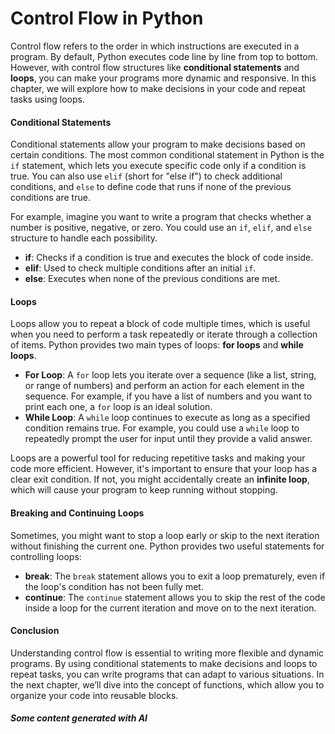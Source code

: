 # Control Flow in Python

Control flow refers to the order in which instructions are executed in a program. By default, Python executes code line by line from top to bottom. However, with control flow structures like **conditional statements** and **loops**, you can make your programs more dynamic and responsive. In this chapter, we will explore how to make decisions in your code and repeat tasks using loops.

#### Conditional Statements

Conditional statements allow your program to make decisions based on certain conditions. The most common conditional statement in Python is the `if` statement, which lets you execute specific code only if a condition is true. You can also use `elif` (short for "else if") to check additional conditions, and `else` to define code that runs if none of the previous conditions are true.

For example, imagine you want to write a program that checks whether a number is positive, negative, or zero. You could use an `if`, `elif`, and `else` structure to handle each possibility.

* **if**: Checks if a condition is true and executes the block of code inside.
* **elif**: Used to check multiple conditions after an initial `if`.
* **else**: Executes when none of the previous conditions are met.

#### Loops

Loops allow you to repeat a block of code multiple times, which is useful when you need to perform a task repeatedly or iterate through a collection of items. Python provides two main types of loops: **for loops** and **while loops**.

* **For Loop**: A `for` loop lets you iterate over a sequence (like a list, string, or range of numbers) and perform an action for each element in the sequence. For example, if you have a list of numbers and you want to print each one, a `for` loop is an ideal solution.
* **While Loop**: A `while` loop continues to execute as long as a specified condition remains true. For example, you could use a `while` loop to repeatedly prompt the user for input until they provide a valid answer.

Loops are a powerful tool for reducing repetitive tasks and making your code more efficient. However, it's important to ensure that your loop has a clear exit condition. If not, you might accidentally create an **infinite loop**, which will cause your program to keep running without stopping.

#### Breaking and Continuing Loops

Sometimes, you might want to stop a loop early or skip to the next iteration without finishing the current one. Python provides two useful statements for controlling loops:

* **break**: The `break` statement allows you to exit a loop prematurely, even if the loop's condition has not been fully met.
* **continue**: The `continue` statement allows you to skip the rest of the code inside a loop for the current iteration and move on to the next iteration.

#### Conclusion

Understanding control flow is essential to writing more flexible and dynamic programs. By using conditional statements to make decisions and loops to repeat tasks, you can write programs that can adapt to various situations. In the next chapter, we’ll dive into the concept of functions, which allow you to organize your code into reusable blocks.

##### Some content generated with AI